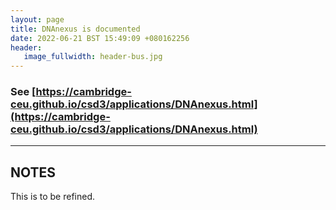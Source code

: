 ```yaml
---
layout: page
title: DNAnexus is documented
date: 2022-06-21 BST 15:49:09 +080162256
header:
   image_fullwidth: header-bus.jpg
---
```


### See [https://cambridge-ceu.github.io/csd3/applications/DNAnexus.html](https://cambridge-ceu.github.io/csd3/applications/DNAnexus.html)

<!--more-->

---

## NOTES

This is to be refined.
